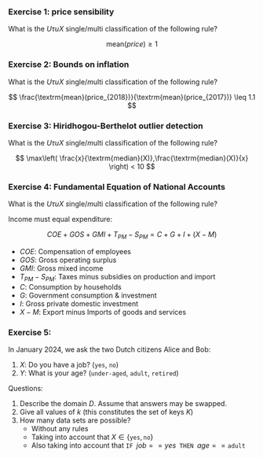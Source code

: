 
### Exercise 1: price sensibility

What is the $U\tau uX$ single/multi classification of the following rule?

$$
\textrm{mean}(price) \geq 1  
$$

### Exercise 2: Bounds on inflation

What is the $U\tau uX$ $s$ingle/$m$ulti classification of the following rule?

$$
\frac{\textrm{mean}(price_{2018})}{\textrm{mean}(price_{2017})} \leq 1.1  
$$

### Exercise 3: Hiridhogou-Berthelot outlier detection

What is the $U\tau uX$ $s$ingle/$m$ulti classification of the following rule?

$$
\max\left(
\frac{x}{\textrm{median}(X)},\frac{\textrm{median}(X)}{x}
\right) < 10
$$

### Exercise 4: Fundamental Equation of National Accounts

What is the $U\tau uX$ $s$ingle/$m$ulti classification of the following rule?

Income must equal expenditure:

$$
COE + GOS + GMI + T_{PM} - S_{PM} =  C + G + I + (X - M)
$$


- $COE$: Compensation of employees
- $GOS$: Gross operating surplus
- $GMI$: Gross mixed income
- $T_{PM}-S_{PM}$: Taxes minus subsidies on production and import
- $C$: Consumption by households
- $G$: Government consumption & investment
- $I$: Gross private domestic investment
- $X-M$: Export minus Imports of goods and services

### Exercise 5:


In January 2024, we ask the two Dutch citizens Alice and Bob:

1. $X$: Do you have a job? (`yes`, `no`)
2. $Y$: What is your age? (`under-aged`, `adult`, `retired`)

Questions:

1. Describe the domain $D$. Assume that answers may be swapped.
2. Give all values of $k$ (this constitutes the set of keys $K$)
3. How many data sets are possible?
    - Without any rules
    - Taking into account that $X\in \{\texttt{yes}, \texttt{no}\}$
    - Also taking into account that $\texttt{IF } job==yes \texttt{ THEN } age == \texttt{adult}$

